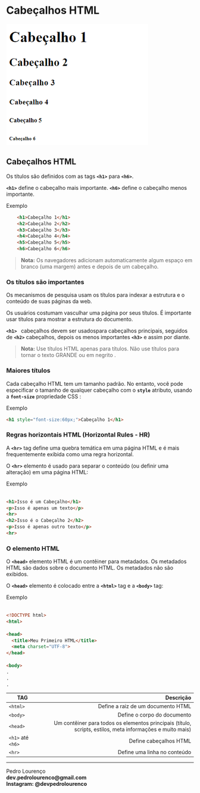 # Cabeçalhos HTML

![Cabeçalho](img/img_cabecalho.png)

## Cabeçalhos HTML

Os títulos são definidos com as tags **```<h1>```** para **```<h6>```**.

**```<h1>```** define o cabeçalho mais importante. **```<h6>```** define o cabeçalho menos importante.

Exemplo

```html
    <h1>Cabeçalho 1</h1>
	<h2>Cabeçalho 2</h2>
	<h3>Cabeçalho 3</h3>
	<h4>Cabeçalho 4</h4>
	<h5>Cabeçalho 5</h5>
	<h6>Cabeçalho 6</h6>

```

> **Nota:** Os navegadores adicionam automaticamente algum espaço em branco (uma margem) antes e depois de um cabeçalho.

### Os títulos são importantes

Os mecanismos de pesquisa usam os títulos para indexar a estrutura e o conteúdo de suas páginas da web.

Os usuários costumam vasculhar uma página por seus títulos. É importante usar títulos para mostrar a estrutura do documento.

**```<h1> ```** cabeçalhos devem ser usados ​​para cabeçalhos principais, seguidos de **```<h2>```** cabeçalhos, depois os menos importantes **```<h3>```** e assim por diante.

> **Nota:** Use títulos HTML apenas para títulos. Não use títulos para tornar o texto GRANDE ou em negrito .

### Maiores títulos

Cada cabeçalho HTML tem um tamanho padrão. No entanto, você pode especificar o tamanho de qualquer cabeçalho com o **```style```** atributo, usando a **```font-size```** propriedade CSS :

Exemplo
```html
<h1 style="font-size:60px;">Cabeçalho 1</h1>
```
### Regras horizontais HTML (Horizontal Rules - HR)

A **```<hr>```** tag define uma quebra temática em uma página HTML e é mais frequentemente exibida como uma regra horizontal.

O **```<hr>```** elemento é usado para separar o conteúdo (ou definir uma alteração) em uma página HTML:

Exemplo
```html

<h1>Isso é um Cabeçalho</h1>
<p>Isso é apenas um texto</p>
<hr>
<h2>Isso é o Cabeçalho 2</h2>
<p>Isso é apenas outro texto</p>
<hr>

```
### O elemento HTML <head>

O **```<head>```** elemento HTML é um contêiner para metadados. Os metadados HTML são dados sobre o documento HTML. Os metadados não são exibidos.

O **```<head>```** elemento é colocado entre a **```<html>```** tag e a **```<body>```** tag:

Exemplo

```html

<!DOCTYPE html>
<html>

<head>
  <title>Meu Primeiro HTML</title>
  <meta charset="UTF-8">
</head>

<body>
.
.
.

```
TAG                            | Descrição   
------------------------------ | ------------------------------------------------------------------------------------------------------------:
```<html>```                   |  Define a raiz de um documento HTML       
```<body>```                   |  Define o corpo do documento       
```<head>```                   |  Um contêiner para todos os elementos principais (título, scripts, estilos, meta informações e muito mais)
```<h1>```   até ```  <h6>```  |  Define cabeçalhos HTML
 ```<hr>```                    |  Define uma  linha no conteúdo  


<hr>
<stong>Pedro Lourenço</strong><br>
<Strong>dev.pedrolourenco@gmail.com</strong><br>
<Strong>Instagram: @devpedrolourenco</strong>  